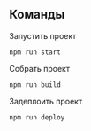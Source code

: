 ## Команды

Запустить проект

```
npm run start
```

Собрать проект

```
npm run build
```

Задеплоить проект 

```
npm run deploy
```
